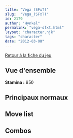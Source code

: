 ```yaml
---
title: "Vega (SFxT)"
slug:  "Vega_(SFxT)"
id: 2179
author: "Hynkel"
permalink: "vega-sfxt.html"
layout: "character.njk"
tags: "character"
date: "2012-03-08"
---
```


[Retour à la fiche du jeu](Street_Fighter_x_Tekken "wikilink")

## Vue d'ensemble

**Stamina :** 950

## Principaux normaux

## Move list

## Combos
